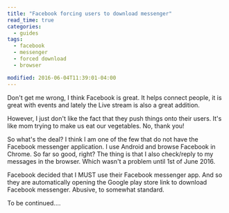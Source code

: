 ```yaml
---
title: "Facebook forcing users to download messenger"
read_time: true
categories:  
  - guides
tags:
  - facebook
  - messenger
  - forced download
  - browser

modified: 2016-06-04T11:39:01-04:00
---
```


Don't get me wrong, I think Facebook is great. It helps connect people, it is great with events and lately the Live stream is also a great addition.

However, I just don't like the fact that they push things onto their users. It's like mom trying to make us eat our vegetables. No, thank you!

So what's the deal? I think I am one of the few that do not have the Facebook messenger application. I use Android and browse Facebook in Chrome. So far so good, right? 
The thing is that I also check/reply to my messages in the browser. Which wasn't a problem until 1st of June 2016.

Facebook decided that I MUST use their Facebook messenger app. And so they are automatically opening the Google play store link to download
Facebook messenger. Abusive, to somewhat standard.

To be continued....
